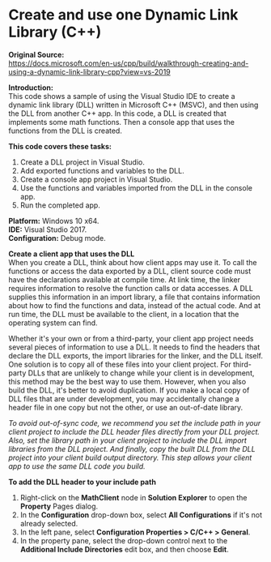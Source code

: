 # Create and use one Dynamic Link Library (C++)

**Original Source:**  
https://docs.microsoft.com/en-us/cpp/build/walkthrough-creating-and-using-a-dynamic-link-library-cpp?view=vs-2019  

**Introduction:**  
This code shows a sample of using the Visual Studio IDE to create a dynamic link library (DLL) written in Microsoft C++ (MSVC), and then using the DLL from another C++ app. In this code, a DLL is created that implements some math functions. Then a console app that uses the functions from the DLL is created.  

**This code covers these tasks:**
1. Create a DLL project in Visual Studio.
2. Add exported functions and variables to the DLL.
3. Create a console app project in Visual Studio.
4. Use the functions and variables imported from the DLL in the console app.
5. Run the completed app.  

**Platform:** Windows 10 x64.  
**IDE:** Visual Studio 2017.  
**Configuration:** Debug mode.  

**Create a client app that uses the DLL**  
When you create a DLL, think about how client apps may use it. To call the functions or access the data exported by a DLL, client source code must have the declarations available at compile time. At link time, the linker requires information to resolve the function calls or data accesses. A DLL supplies this information in an import library, a file that contains information about how to find the functions and data, instead of the actual code. And at run time, the DLL must be available to the client, in a location that the operating system can find.

Whether it's your own or from a third-party, your client app project needs several pieces of information to use a DLL. It needs to find the headers that declare the DLL exports, the import libraries for the linker, and the DLL itself. One solution is to copy all of these files into your client project. For third-party DLLs that are unlikely to change while your client is in development, this method may be the best way to use them. However, when you also build the DLL, it's better to avoid duplication. If you make a local copy of DLL files that are under development, you may accidentally change a header file in one copy but not the other, or use an out-of-date library.

*To avoid out-of-sync code, we recommend you set the include path in your client project to include the DLL header files directly from your DLL project. Also, set the library path in your client project to include the DLL import libraries from the DLL project. And finally, copy the built DLL from the DLL project into your client build output directory. This step allows your client app to use the same DLL code you build.*  

**To add the DLL header to your include path**
1. Right-click on the **MathClient** node in **Solution Explorer** to open the **Property** Pages dialog.  
2. In the **Configuration** drop-down box, select **All Configurations** if it's not already selected.  
3. In the left pane, select **Configuration Properties > C/C++ > General**.  
4. In the property pane, select the drop-down control next to the **Additional Include Directories** edit box, and then choose **Edit**.
